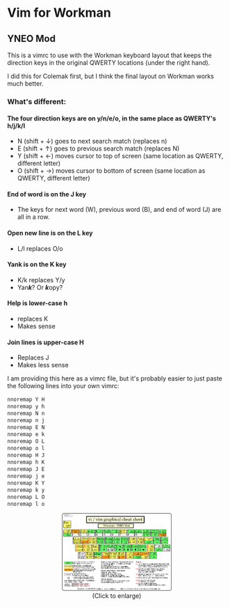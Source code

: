# Vim for Workman
## YNEO Mod

This is a vimrc to use with the Workman keyboard layout that keeps the direction keys in the original QWERTY locations (under the right hand).

I did this for Colemak first, but I think the final layout on Workman works much better.

### What's different:
#### The four direction keys are on y/n/e/o, in the same place as QWERTY's h/j/k/l
- N (shift + ↓) goes to next search match (replaces n)
- E (shift + ↑) goes to previous search match (replaces N)
- Y (shift + ←) moves cursor to top of screen (same location as QWERTY, different letter)
- O (shift + →) moves cursor to bottom of screen (same location as QWERTY, different letter)

#### End of word is on the J key
- The keys for next word (W), previous word (B), and end of word (J) are all in a row.

#### Open new line is on the L key
- L/l replaces O/o

#### Yank is on the K key
- K/k replaces Y/y
- Yan***k***? Or ***k***opy?

#### Help is lower-case h
- replaces K
- Makes sense
#### Join lines is upper-case H
- Replaces J
- Makes less sense

I am providing this here as a vimrc file, but it's probably easier to just paste the following lines into your own vimrc:

```
nnoremap Y H
nnoremap y h
nnoremap N n
nnoremap n j
nnoremap E N
nnoremap e k
nnoremap O L
nnoremap o l
nnoremap H J
nnoremap h K
nnoremap J E
nnoremap j e
nnoremap K Y
nnoremap k y
nnoremap L O
nnoremap l o
```

<p align="center">
 <img src="https://raw.githubusercontent.com/drewherron/workman-vim/main/workman-vim-yneo.png" width="50%" height="50%">
 <br>
 (Click to enlarge)
 </p>
